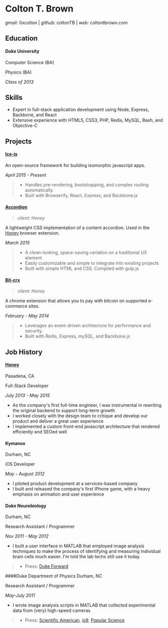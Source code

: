 # Colton T. Brown
*gmail:* 0xcolton | 
*github:* coltonTB | 
*web:* coltontbrown.com


## Education

#### Duke University

Computer Science (BA)

Physics (BA)

*Class of 2013*


## Skills

+ Expert in full-stack application development using Node, Express, Backbone, and React
+ Extensive experience with HTML5, CSS3, PHP, Redis, MySQL, Bash, and Objective-C


## Projects

#### [Ice-js](http://coltonTB.github.io/ice-js)
An open-source framework for building isomorphic javascript apps. 

*April 2015 - Present*

> + Handles pre-rendering, bootstrapping, and complex routing automatically. 
> + Built with Browserify, React, Express, and Backbone.js


#### [Accordion](http://coltonTB.github.io/accordion)
> *client: Honey*

A lightweight CSS implementation of a content accordion. Used in the [Honey][honey-chstore] browser extension.

*March 2015*

> + A clean-looking, space-saving variation on a traditional UX element.
> + Easily customizable and simple to integrate into existing projects
> + Built with simple HTML and CSS. Compiled with gulp.js


#### [Bit-crx](https://github.com/coltonTB/bit-crx)
> *client: Honey*

A chrome extension that allows you to pay with bitcoin on supported e-commerce sites.

*February - May 2014*

> + Leverages an event-driven architecture for performance and security. 
> + Built with Redis, Express, mySQL, and Backbone.js


## Job History

#### [Honey][honey-home]
Pasadena, CA

Full-Stack Developer

*July 2013 - May 2015*

+ As the company's first full-time engineer, I was instrumental in rewriting the original backend to support long-term growth
+ I worked closely with the design team to critique and develop our product and deliver a great user experience
+ I implemented a custom front-end javascript architecture that rendered efficiently and SEOed well


#### Kymanox
Durham, NC

iOS Developer

*May - August 2012*

+ I piloted product development at a services-based company
+ I built and released the company's first iPhone game, with a heavy emphasis on animation and user experience


#### Duke Neurobiology
Durham, NC

Research Assistant / Programmer

*Nov 2011 - May 2012*

+ I built a user interface in MATLAB that employed image analysis techniques to make the process of identifying and measuring individual brain cells much easier. I'm told the lab techs still use it today.

> + Press: [Duke Forward][press-dukefwd]


####Duke Department of Physics
Durham, NC 

Research Assistant / Programmer

*May-July 2011*

+ I wrote image analysis scripts in MATLAB that collected experimental data from (very) high-speed cameras

> + Press: [Scientific American][press-sciam], [io9][press-io9], [Popular Science][press-popsci]


[honey-home]: http://joinhoney.com
[honey-chstore]: https://chrome.google.com/webstore/detail/honey/bmnlcjabgnpnenekpadlanbbkooimhnj?hl=en-US
[press-dukefwd]: http://dukeforward.duke.edu/news/duke-neurobiologist-richard-mooney-reveals-some-surprising-parallels-betwee
[press-sciam]: http://www.scientificamerican.com/podcast/episode/granular-materials-could-thwart-missiles/
[press-io9]: http://io9.com/new-missile-study-reveals-a-terrible-setback-in-fight-a-1697060546
[press-popsci]: http://www.popsci.com/physics-proves-grainy-soil-good-stopping-missiles?dom=tw&src=SOC
